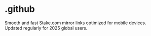 # .github
Smooth and fast Stake.com mirror links optimized for mobile devices. Updated regularly for 2025 global users.
